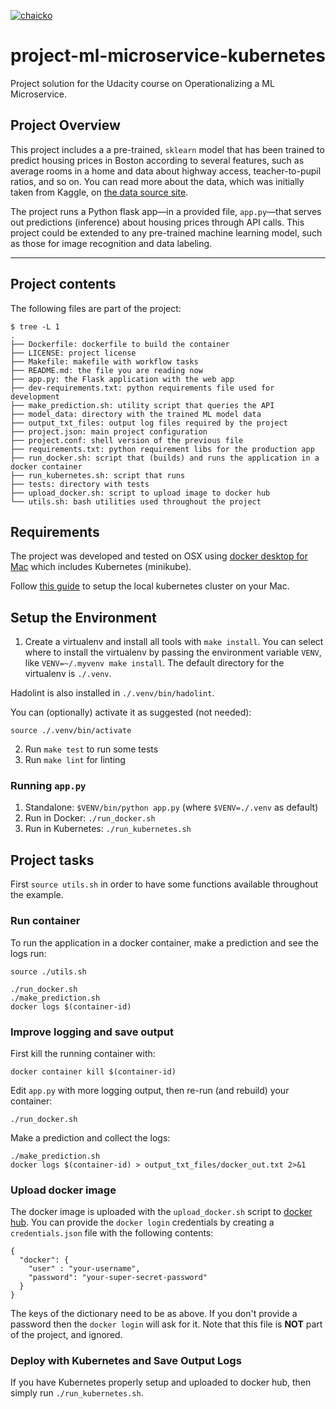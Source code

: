 [![chaicko](https://circleci.com/gh/chaicko/project-ml-microservice-kubernetes.svg?style=svg)](https://circleci.com/gh/chaicko/project-ml-microservice-kubernetes)

# project-ml-microservice-kubernetes

Project solution for the Udacity course on Operationalizing a ML Microservice.

## Project Overview

This project includes a a pre-trained, `sklearn` model that has been trained to predict housing prices in Boston according to several features, such as average rooms in a home and data about highway access, teacher-to-pupil ratios, and so on. You can read more about the data, which was initially taken from Kaggle, on [the data source site](https://www.kaggle.com/c/boston-housing). 

The project runs a Python flask app—in a provided file, `app.py`—that serves out predictions (inference) about housing prices through API calls. This project could be extended to any pre-trained machine learning model, such as those for image recognition and data labeling.

---

## Project contents

The following files are part of the project:

```
$ tree -L 1
.
├── Dockerfile: dockerfile to build the container
├── LICENSE: project license
├── Makefile: makefile with workflow tasks
├── README.md: the file you are reading now
├── app.py: the Flask application with the web app
├── dev-requirements.txt: python requirements file used for development
├── make_prediction.sh: utility script that queries the API
├── model_data: directory with the trained ML model data
├── output_txt_files: output log files required by the project
├── project.json: main project configuration
├── project.conf: shell version of the previous file
├── requirements.txt: python requirement libs for the production app
├── run_docker.sh: script that (builds) and runs the application in a docker container
├── run_kubernetes.sh: script that runs
├── tests: directory with tests
├── upload_docker.sh: script to upload image to docker hub
└── utils.sh: bash utilities used throughout the project
```

## Requirements

The project was developed and tested on OSX using [docker desktop for Mac](https://docs.docker.com/docker-for-mac/install/) which includes Kubernetes (minikube).

Follow [this guide](https://docs.docker.com/docker-for-mac/install/) to setup the local kubernetes cluster on your Mac.

## Setup the Environment

1. Create a virtualenv and install all tools with `make install`.
You can select where to install the virtualenv by passing the environment variable `VENV`, like `VENV=~/.myvenv make install`. The default directory for the virtualenv is `./.venv`.

Hadolint is also installed in `./.venv/bin/hadolint`.

You can (optionally) activate it as suggested (not needed):

```
source ./.venv/bin/activate
```

2. Run `make test` to run some tests
3. Run `make lint` for linting

### Running `app.py`

1. Standalone:  `$VENV/bin/python app.py` (where `$VENV=./.venv` as default)
2. Run in Docker:  `./run_docker.sh`
3. Run in Kubernetes:  `./run_kubernetes.sh`

## Project tasks

First `source utils.sh` in order to have some functions available throughout the example.

### Run container

To run the application in a docker container, make a prediction and see the logs run:

```
source ./utils.sh

./run_docker.sh
./make_prediction.sh
docker logs $(container-id)
```

### Improve logging and save output

First kill the running container with:

```
docker container kill $(container-id)
```

Edit `app.py` with more logging output, then re-run (and rebuild) your container:

```
./run_docker.sh
```

Make a prediction and collect the logs:

```
./make_prediction.sh
docker logs $(container-id) > output_txt_files/docker_out.txt 2>&1
```

### Upload docker image

The docker image is uploaded with the `upload_docker.sh` script to [docker hub](https://hub.docker.com/).
You can provide the `docker login` credentials by creating a `credentials.json` file with the following contents:

```
{
  "docker": {
    "user" : "your-username",
    "password": "your-super-secret-password"
  }
}
```

The keys of the dictionary need to be as above. If you don't provide a password then the `docker login` will ask for it. Note that this file is **NOT** part of the project, and ignored.

### Deploy with Kubernetes and Save Output Logs

If you have Kubernetes properly setup and uploaded to docker hub, then simply run `./run_kubernetes.sh`.
